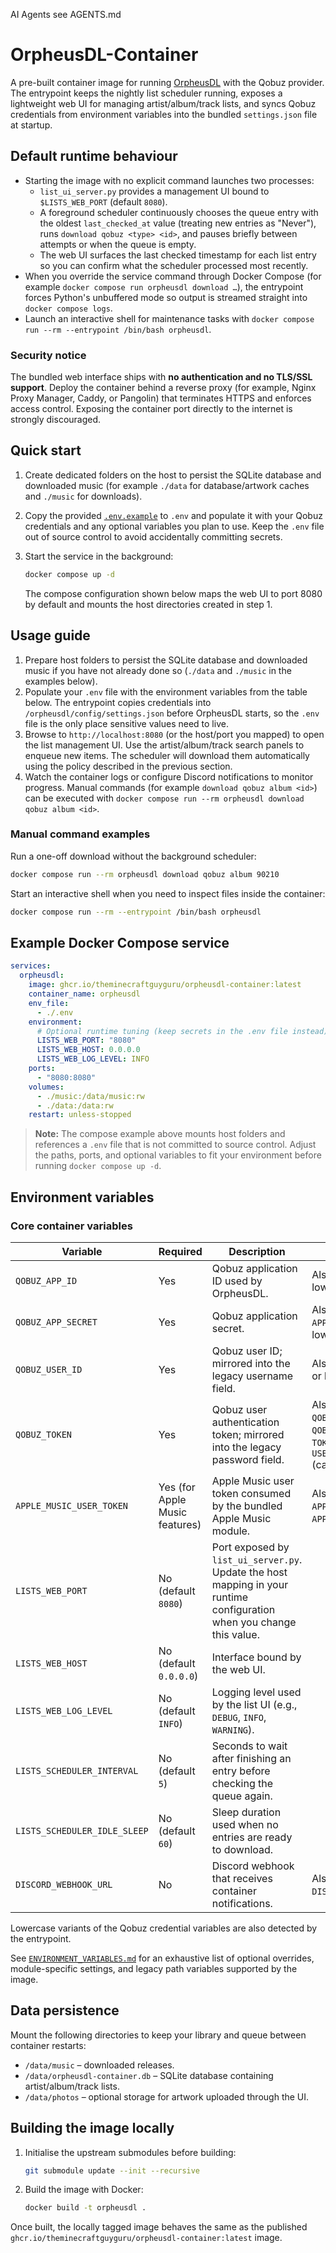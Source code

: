 AI Agents see AGENTS.md
# OrpheusDL-Container

A pre-built container image for running [OrpheusDL](https://github.com/OrfiTeam/OrpheusDL) with the Qobuz provider. The entrypoint keeps the nightly list scheduler running, exposes a lightweight web UI for managing artist/album/track lists, and syncs Qobuz credentials from environment variables into the bundled `settings.json` file at startup.

## Default runtime behaviour

- Starting the image with no explicit command launches two processes:
  - `list_ui_server.py` provides a management UI bound to `$LISTS_WEB_PORT` (default `8080`).
  - A foreground scheduler continuously chooses the queue entry with the oldest `last_checked_at` value (treating new entries as "Never"), runs `download qobuz <type> <id>`, and pauses briefly between attempts or when the queue is empty.
  - The web UI surfaces the last checked timestamp for each list entry so you can confirm what the scheduler processed most recently.
- When you override the service command through Docker Compose (for example `docker compose run orpheusdl download …`), the entrypoint forces Python's unbuffered mode so output is streamed straight into `docker compose logs`.
- Launch an interactive shell for maintenance tasks with `docker compose run --rm --entrypoint /bin/bash orpheusdl`.

### Security notice

The bundled web interface ships with **no authentication and no TLS/SSL support**. Deploy the container behind a reverse proxy (for example, Nginx Proxy Manager, Caddy, or Pangolin) that terminates HTTPS and enforces access control. Exposing the container port directly to the internet is strongly discouraged.

## Quick start

1. Create dedicated folders on the host to persist the SQLite database and downloaded
   music (for example `./data` for database/artwork caches and `./music` for downloads).
2. Copy the provided [`.env.example`](./.env.example) to `.env` and populate it with your
   Qobuz credentials and any optional variables you plan to use. Keep the `.env` file out
   of source control to avoid accidentally committing secrets.
3. Start the service in the background:

   ```bash
   docker compose up -d
   ```

   The compose configuration shown below maps the web UI to port 8080 by default and
   mounts the host directories created in step 1.

## Usage guide

1. Prepare host folders to persist the SQLite database and downloaded music if you have
   not already done so (`./data` and `./music` in the examples below).
2. Populate your `.env` file with the environment variables from the table below. The
   entrypoint copies credentials into `/orpheusdl/config/settings.json` before OrpheusDL
   starts, so the `.env` file is the only place sensitive values need to live.
3. Browse to `http://localhost:8080` (or the host/port you mapped) to open the
   list management UI. Use the artist/album/track search panels to enqueue new
   items. The scheduler will download them automatically using the policy
   described in the previous section.
4. Watch the container logs or configure Discord notifications to monitor
   progress. Manual commands (for example `download qobuz album <id>`) can be
   executed with `docker compose run --rm orpheusdl download qobuz album <id>`.

### Manual command examples

Run a one-off download without the background scheduler:

```bash
docker compose run --rm orpheusdl download qobuz album 90210
```

Start an interactive shell when you need to inspect files inside the
container:

```bash
docker compose run --rm --entrypoint /bin/bash orpheusdl
```

## Example Docker Compose service

```yaml
services:
  orpheusdl:
    image: ghcr.io/theminecraftguyguru/orpheusdl-container:latest
    container_name: orpheusdl
    env_file:
      - ./.env
    environment:
      # Optional runtime tuning (keep secrets in the .env file instead)
      LISTS_WEB_PORT: "8080"
      LISTS_WEB_HOST: 0.0.0.0
      LISTS_WEB_LOG_LEVEL: INFO
    ports:
      - "8080:8080"
    volumes:
      - ./music:/data/music:rw
      - ./data:/data:rw
    restart: unless-stopped
```

> **Note:** The compose example above mounts host folders and references a `.env` file that is not
> committed to source control. Adjust the paths, ports, and optional variables to fit your
> environment before running `docker compose up -d`.

## Environment variables

### Core container variables

| Variable | Required | Description | Aliases / Notes |
| --- | --- | --- | --- |
| `QOBUZ_APP_ID` | Yes | Qobuz application ID used by OrpheusDL. | Also accepts `APP_ID` or lowercase variants. |
| `QOBUZ_APP_SECRET` | Yes | Qobuz application secret. | Also accepts `APP_SECRET` or lowercase variants. |
| `QOBUZ_USER_ID` | Yes | Qobuz user ID; mirrored into the legacy username field. | Also accepts `USER_ID` or lowercase variants. |
| `QOBUZ_TOKEN` | Yes | Qobuz user authentication token; mirrored into the legacy password field. | Also accepts `QOBUZ_USER_AUTH_TOKEN`, `QOBUZ_AUTH_TOKEN`, `TOKEN`, or `USER_AUTH_TOKEN` (case-insensitive). |
| `APPLE_MUSIC_USER_TOKEN` | Yes (for Apple Music features) | Apple Music user token consumed by the bundled Apple Music module. | Also accepts `APPLE_USER_TOKEN` or `APPLE_MUSIC_TOKEN`. |
| `LISTS_WEB_PORT` | No (default `8080`) | Port exposed by `list_ui_server.py`. Update the host mapping in your runtime configuration when you change this value. | |
| `LISTS_WEB_HOST` | No (default `0.0.0.0`) | Interface bound by the web UI. | |
| `LISTS_WEB_LOG_LEVEL` | No (default `INFO`) | Logging level used by the list UI (e.g., `DEBUG`, `INFO`, `WARNING`). | |
| `LISTS_SCHEDULER_INTERVAL` | No (default `5`) | Seconds to wait after finishing an entry before checking the queue again. | |
| `LISTS_SCHEDULER_IDLE_SLEEP` | No (default `60`) | Sleep duration used when no entries are ready to download. | |
| `DISCORD_WEBHOOK_URL` | No | Discord webhook that receives container notifications. | Also accepts `DISCORD_WEBHOOK`. |

Lowercase variants of the Qobuz credential variables are also detected by the entrypoint.


See [`ENVIRONMENT_VARIABLES.md`](./ENVIRONMENT_VARIABLES.md) for an exhaustive list of optional overrides, module-specific settings, and legacy path variables supported by the image.

## Data persistence

Mount the following directories to keep your library and queue between container restarts:

- `/data/music` – downloaded releases.
- `/data/orpheusdl-container.db` – SQLite database containing artist/album/track lists.
- `/data/photos` – optional storage for artwork uploaded through the UI.

## Building the image locally

1. Initialise the upstream submodules before building:
   ```bash
   git submodule update --init --recursive
   ```
2. Build the image with Docker:
   ```bash
   docker build -t orpheusdl .
   ```

Once built, the locally tagged image behaves the same as the published `ghcr.io/theminecraftguyguru/orpheusdl-container:latest` image.

